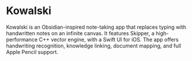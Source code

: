 # Kowalski
Kowalski is an Obsidian-inspired note-taking app that replaces typing with handwritten notes on an infinite canvas. It features Skipper, a high-performance C++ vector engine, with a Swift UI for iOS. The app offers handwriting recognition, knowledge linking, document mapping, and full Apple Pencil support.
